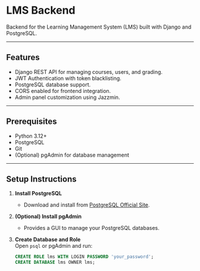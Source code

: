 # LMS Backend

Backend for the Learning Management System (LMS) built with Django and PostgreSQL.

---

## Features

- Django REST API for managing courses, users, and grading.
- JWT Authentication with token blacklisting.
- PostgreSQL database support.
- CORS enabled for frontend integration.
- Admin panel customization using Jazzmin.

---

## Prerequisites

- Python 3.12+
- PostgreSQL
- Git
- (Optional) pgAdmin for database management

---

## Setup Instructions

1. **Install PostgreSQL**  
   - Download and install from [PostgreSQL Official Site](https://www.postgresql.org/download/).  

2. **(Optional) Install pgAdmin**  
   - Provides a GUI to manage your PostgreSQL databases.  

3. **Create Database and Role**  
   Open `psql` or pgAdmin and run:
   ```sql
   CREATE ROLE lms WITH LOGIN PASSWORD 'your_password';
   CREATE DATABASE lms OWNER lms;
